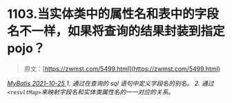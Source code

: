 <!--yml
category: 未分类
date: 0001-01-01 00:00:00
--->

# 1103.当实体类中的属性名和表中的字段名不一样，如果将查询的结果封装到指定 pojo？

> 原文：[https://zwmst.com/5499.html](https://zwmst.com/5499.html)

   [ *MyBatis* ](https://zwmst.com/mybatis)*[ <time datetime="2021-10-26T00:01:06+08:00"> 2021-10-25 </time> ](https://zwmst.com/5499.html)  1.  通过在查询的 sql 语句中定义字段名的别名。
2.  通过`<resultMap>`来映射字段名和实体类属性名的一一对应的关系。*